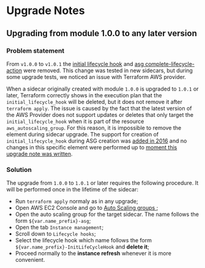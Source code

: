 # Upgrade Notes

## Upgrading from module 1.0.0 to any later version

### Problem statement

From `v1.0.0` to `v1.0.1` the [initial lifecycle hook](https://github.com/cyralinc/terraform-cyral-sidecar-aws/compare/v1.0.0..v1.0.1?w=1#diff-836bec1886b2c2541da0493911f05e0694664823712aed280b7c0ec46b3374c6L97-L103) and [asg complete-lifecycle-action](https://github.com/cyralinc/terraform-cyral-sidecar-aws/compare/v1.0.0..v1.0.1?w=1#diff-07d951da97790e193f01a72f55ad6a082775e409060eced3a16096492f829018L18) were removed. This change was tested in new sidecars, but during some upgrade tests, we noticed an issue with Terraform AWS provider.

When a sidecar originally created with module `1.0.0` is upgraded to `1.0.1` or later, Terraform correctly shows in the execution plan that the `initial_lifecycle_hook` will be deleted, but it does not remove it after `terraform apply`. The issue is caused by the fact that the latest version of the AWS Provider does not support updates or deletes that only target the `initial_lifecycle_hook` when it is part of the resource `aws_autoscaling_group`. For this reason, it is impossible to remove the element during sidecar upgrade. The support for creation of `initial_lifecycle_hook` during ASG creation was [added in 2016](https://github.com/hashicorp/terraform-provider-aws/commit/f56c992e3036e3e7e94c63e996ee79457f250b9a) and no changes in this specific element were performed up to [moment this upgrade note was written](https://github.com/hashicorp/terraform-provider-aws/releases/tag/v3.47.0).

### Solution

The upgrade from `1.0.0` to `1.0.1` or later requires the following procedure. It will be performed once in the lifetime of the sidecar:

* Run `terraform apply` normaly as in any upgrade;
* Open AWS EC2 Console and go to [Auto Scaling groups
](https://console.aws.amazon.com/ec2autoscaling/);
* Open the auto scaling group for the target sidecar. The name follows the form `${var.name_prefix}-asg`;
* Open the tab `Instance management`;
* Scroll down to `Lifecycle hooks`;
* Select the lifecycle hook which name follows the form `${var.name_prefix}-InitLifeCycleHook` and **delete it**;
* Proceed normally to the **instance refresh** whenever it is more convenient.
